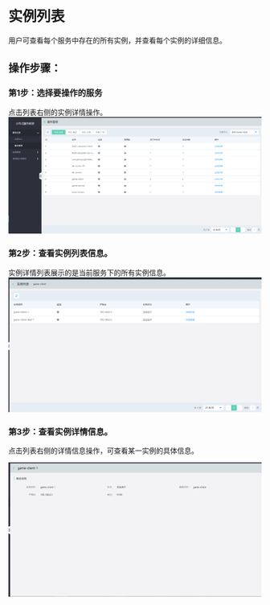 #  实例列表
用户可查看每个服务中存在的所有实例，并查看每个实例的详细信息。

## 操作步骤：

###  第1步：选择要操作的服务
点击列表右侧的实例详情操作。
  ![服务管理列表](../../../../../image/Internet-Middleware/JD-Distributed-Service-Framework/service-list.png)
  
###  第2步：查看实例列表信息。
实例详情列表展示的是当前服务下的所有实例信息。
   ![服务管理列表](../../../../../image/Internet-Middleware/JD-Distributed-Service-Framework/service-instance-list.png)
  
  
  
###   第3步：查看实例详情信息。
点击列表右侧的详情信息操作，可查看某一实例的具体信息。
 
   ![服务管理列表](../../../../../image/Internet-Middleware/JD-Distributed-Service-Framework/service-instance-detail.png)
